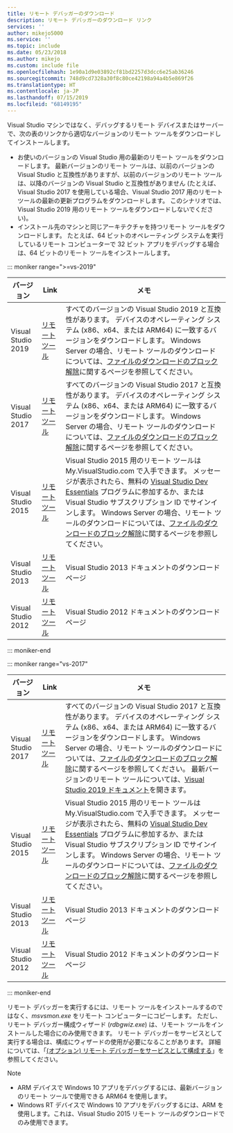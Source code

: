 ```yaml
---
title: リモート デバッガーのダウンロード
description: リモート デバッガーのダウンロード リンク
services: ''
author: mikejo5000
ms.service: ''
ms.topic: include
ms.date: 05/23/2018
ms.author: mikejo
ms.custom: include file
ms.openlocfilehash: 1e90a1d9e03892cf81bd2257d3dcc6e25ab36246
ms.sourcegitcommit: 748d9cd7328a30f8c80ce42198a94a4b5e869f26
ms.translationtype: HT
ms.contentlocale: ja-JP
ms.lasthandoff: 07/15/2019
ms.locfileid: "68149195"
---
```

Visual Studio マシンではなく、デバッグするリモート デバイスまたはサーバーで、次の表のリンクから適切なバージョンのリモート ツールをダウンロードしてインストールします。

- お使いのバージョンの Visual Studio 用の最新のリモート ツールをダウンロードします。 最新バージョンのリモート ツールは、以前のバージョンの Visual Studio と互換性がありますが、以前のバージョンのリモート ツールは、以降のバージョンの Visual Studio と互換性がありません (たとえば、Visual Studio 2017 を使用している場合、Visual Studio 2017 用のリモート ツールの最新の更新プログラムをダウンロードします。 このシナリオでは、Visual Studio 2019 用のリモート ツールをダウンロードしないでください)。
- インストール先のマシンと同じアーキテクチャを持つリモート ツールをダウンロードします。 たとえば、64 ビットのオペレーティング システムを実行しているリモート コンピューターで 32 ビット アプリをデバッグする場合は、64 ビットのリモート ツールをインストールします。

::: moniker range=">=vs-2019"

|バージョン|Link|メモ|
|-|-|-|
|Visual Studio 2019|[リモート ツール](https://visualstudio.microsoft.com/downloads#remote-tools-for-visual-studio-2019)|すべてのバージョンの Visual Studio 2019 と互換性があります。 デバイスのオペレーティング システム (x86、x64、または ARM64) に一致するバージョンをダウンロードします。 Windows Server の場合、リモート ツールのダウンロードについては、[ファイルのダウンロードのブロック解除](../../debugger/remote-debugging-unblock-file-download.md)に関するページを参照してください。|
|Visual Studio 2017|[リモート ツール](https://my.visualstudio.com/Downloads?q=remote%20tools%20visual%20studio%202017)|すべてのバージョンの Visual Studio 2017 と互換性があります。 デバイスのオペレーティング システム (x86、x64、または ARM64) に一致するバージョンをダウンロードします。 Windows Server の場合、リモート ツールのダウンロードについては、[ファイルのダウンロードのブロック解除](../../debugger/remote-debugging-unblock-file-download.md)に関するページを参照してください。|
|Visual Studio 2015|[リモート ツール](https://my.visualstudio.com/Downloads?q=remote%20tools%20visual%20studio%202015)|Visual Studio 2015 用のリモート ツールは My.VisualStudio.com で入手できます。 メッセージが表示されたら、無料の [Visual Studio Dev Essentials](https://visualstudio.microsoft.com/dev-essentials/) プログラムに参加するか、または Visual Studio サブスクリプション ID でサインインします。 Windows Server の場合、リモート ツールのダウンロードについては、[ファイルのダウンロードのブロック解除](../../debugger/remote-debugging-unblock-file-download.md)に関するページを参照してください。|
|Visual Studio 2013|[リモート ツール](/previous-versions/visualstudio/visual-studio-2013/bt727f1t(v=vs.120)#installing-the-remote-tools)|Visual Studio 2013 ドキュメントのダウンロード ページ|
|Visual Studio 2012|[リモート ツール](/previous-versions/visualstudio/visual-studio-2012/bt727f1t(v=vs.110)#installing-the-remote-tools)|Visual Studio 2012 ドキュメントのダウンロード ページ|

::: moniker-end

::: moniker range="vs-2017"

|バージョン|Link|メモ|
|-|-|-|
|Visual Studio 2017|[リモート ツール](https://my.visualstudio.com/Downloads?q=remote%20tools%20visual%20studio%202017)|すべてのバージョンの Visual Studio 2017 と互換性があります。 デバイスのオペレーティング システム (x86、x64、または ARM64) に一致するバージョンをダウンロードします。 Windows Server の場合、リモート ツールのダウンロードについては、[ファイルのダウンロードのブロック解除](../../debugger/remote-debugging-unblock-file-download.md)に関するページを参照してください。 最新バージョンのリモート ツールについては、[Visual Studio 2019 ドキュメント](../../debugger/remote-debugging.md?view=vs-2019)を開きます。|
|Visual Studio 2015|[リモート ツール](https://my.visualstudio.com/Downloads?q=remote%20tools%20visual%20studio%202015)|Visual Studio 2015 用のリモート ツールは My.VisualStudio.com で入手できます。 メッセージが表示されたら、無料の [Visual Studio Dev Essentials](https://visualstudio.microsoft.com/dev-essentials/) プログラムに参加するか、または Visual Studio サブスクリプション ID でサインインします。 Windows Server の場合、リモート ツールのダウンロードについては、[ファイルのダウンロードのブロック解除](../../debugger/remote-debugging-unblock-file-download.md)に関するページを参照してください。|
|Visual Studio 2013|[リモート ツール](/previous-versions/visualstudio/visual-studio-2013/bt727f1t(v=vs.120)#installing-the-remote-tools)|Visual Studio 2013 ドキュメントのダウンロード ページ|
|Visual Studio 2012|[リモート ツール](/previous-versions/visualstudio/visual-studio-2012/bt727f1t(v=vs.110)#installing-the-remote-tools)|Visual Studio 2012 ドキュメントのダウンロード ページ|

::: moniker-end

リモート デバッガーを実行するには、リモート ツールをインストールするのではなく、*msvsmon.exe* をリモート コンピューターにコピーします。 ただし、リモート デバッガー構成ウィザード (*rdbgwiz.exe*) は、リモート ツールをインストールした場合にのみ使用できます。 リモート デバッガーをサービスとして実行する場合は、構成にウィザードの使用が必要になることがあります。 詳細については、「[(オプション) リモート デバッガーをサービスとして構成する](../../debugger/remote-debugging.md#bkmk_configureService)」を参照してください。

>[!NOTE]
>- ARM デバイスで Windows 10 アプリをデバッグするには、最新バージョンのリモート ツールで使用できる ARM64 を使用します。
>- Windows RT デバイスで Windows 10 アプリをデバッグするには、ARM を使用します。これは、Visual Studio 2015 リモート ツールのダウンロードでのみ使用できます。
